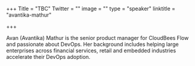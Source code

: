 +++
Title = "TBC"
Twitter = ""
image = ""
type = "speaker"
linktitle = "avantika-mathur"

+++

Avan (Avantika) Mathur is the senior product manager for CloudBees Flow and passionate about DevOps. Her background includes helping large enterprises across financial services, retail and embedded industries accelerate their DevOps adoption.